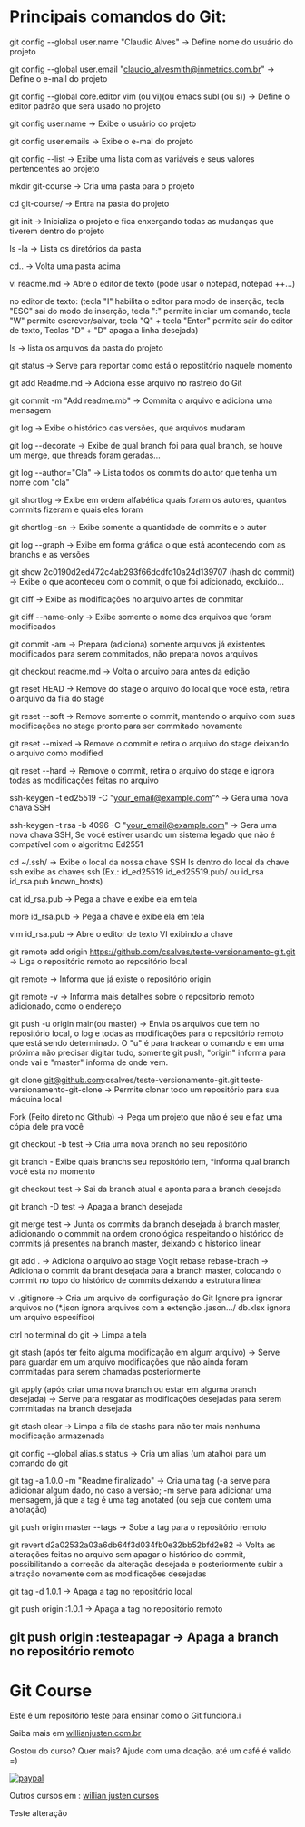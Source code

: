 # Principais comandos do Git:

git config --global user.name "Claudio Alves" -> Define nome do usuário do projeto

git config --global user.email "claudio_alvesmith@inmetrics.com.br" -> Define o e-mail do projeto

git config --global core.editor vim (ou vi)(ou emacs subl (ou s)) -> Define o editor padrão que será usado no projeto

git config user.name -> Exibe o usuário do projeto

git config user.emails -> Exibe o e-mal do projeto

git config --list -> Exibe uma lista com as variáveis e seus valores pertencentes ao projeto

mkdir git-course -> Cria uma pasta para o projeto

cd git-course/ -> Entra na pasta do projeto

git init -> Inicializa o projeto e fica enxergando todas as mudanças que tiverem dentro do projeto

ls -la -> Lista os diretórios da pasta

cd.. -> Volta uma pasta acima

vi readme.md -> Abre o editor de texto (pode usar o notepad, notepad ++...)

no editor de texto: (tecla "I" habilita o editor para modo de inserção, tecla "ESC" sai do modo de inserção,
tecla ":" permite iniciar um comando, tecla "W" permite escrever/salvar, tecla "Q" + tecla "Enter" permite sair do
editor de texto, Teclas "D" + "D" apaga a linha desejada)

ls -> lista os arquivos da pasta do projeto

git status -> Serve para reportar como está o repostitório naquele momento

git add Readme.md -> Adciona esse arquivo no rastreio do Git

git commit -m "Add readme.mb" -> Commita o arquivo e adiciona uma mensagem

git log -> Exibe o histórico das versões, que arquivos mudaram

git log --decorate -> Exibe de qual branch foi para qual branch, se houve um merge, que threads foram geradas...

git log --author="Cla" -> Lista todos os commits do autor que tenha um nome com "cla"

git shortlog -> Exibe em ordem alfabética quais foram os autores, quantos commits fizeram e quais eles foram

git shortlog -sn -> Exibe somente a quantidade de commits e o autor

git log --graph -> Exibe em forma gráfica o que está acontecendo com as branchs e as versões

git show 2c0190d2ed472c4ab293f66dcdfd10a24d139707 (hash do commit) -> Exibe o que aconteceu com o commit, o que
foi adicionado, excluido...

git diff -> Exibe as modificações no arquivo antes de commitar

git diff --name-only -> Exibe somente o nome dos arquivos que foram modificados

git commit -am -> Prepara (adiciona) somente arquivos já existentes modificados para serem commitados, não prepara novos arquivos

git checkout readme.md -> Volta o arquivo para antes da edição

git reset HEAD -> Remove do stage o arquivo do local que você está, retira o arquivo da fila do stage

git reset --soft -> Remove somente o commit, mantendo o arquivo com suas modificações no stage pronto para ser
commitado novamente

git reset --mixed -> Remove o commit e retira o arquivo do stage deixando o arquivo como modified

git reset --hard -> Remove o commit, retira o arquivo do stage e ignora todas as modificações feitas no arquivo

ssh-keygen -t ed25519 -C "your_email@example.com"^ -> Gera uma nova chava SSH

ssh-keygen -t rsa -b 4096 -C "your_email@example.com" -> Gera uma nova chava SSH, Se você estiver usando um
sistema legado que não é compatível com o algoritmo Ed2551

cd ~/.ssh/ -> Exibe o local da nossa chave SSH
ls dentro do local da chave ssh exibe as chaves ssh (Ex.: id_ed25519  id_ed25519.pub/ ou id_rsa  id_rsa.pub known_hosts)

cat id_rsa.pub -> Pega a chave e exibe ela em tela

more id_rsa.pub -> Pega a chave e exibe ela em tela

vim id_rsa.pub -> Abre o editor de texto VI exibindo a chave

git remote add origin https://github.com/csalves/teste-versionamento-git.git -> Liga o repositório remoto ao
repositório local

git remote -> Informa que já existe o repositório origin

git remote -v -> Informa mais detalhes sobre o repositorio remoto adicionado, como o endereço

git push -u origin main(ou master) -> Envia os arquivos que tem no repositório local, o log e todas as modificações para o
repositório remoto que está sendo determinado. O "u" é para trackear o comando e em uma próxima não precisar
digitar tudo, somente git push, "origin" informa para onde vai e "master" informa de onde vem.

git clone git@github.com:csalves/teste-versionamento-git.git teste-versionamento-git-clone -> Permite clonar todo um repositório para sua máquina local

Fork (Feito direto no Github) -> Pega um projeto que não é seu e faz uma cópia dele pra você

git checkout -b test -> Cria uma nova branch no seu repositório

git branch - Exibe quais branchs seu repositório tem, *informa qual branch você está no momento

git checkout test -> Sai da branch atual e aponta para a branch desejada

git branch -D test -> Apaga a branch desejada

git merge test -> Junta os commits da branch desejada à branch master, adicionando o commmit na ordem cronológica respeitando o histórico de commits já presentes
na branch master, deixando o histórico linear

git add . -> Adiciona o arquivo ao stage
Vogit rebase rebase-brach -> Adiciona o commit da brant desejada para a branch master, colocando o commit no topo do histórico de commits deixando a estrutura linear

vi .gitignore -> Cria um arquivo de configuração do Git Ignore pra ignorar arquivos no (*.json ignora arquivos com a extenção .jason.../ db.xlsx ignora um arquivo
específico)

ctrl no terminal do git -> Limpa a tela

git stash (após ter feito alguma modificação em algum arquivo) -> Serve para guardar em um arquivo modificações que não ainda foram commitadas para serem chamadas posteriormente

git apply (após criar uma nova branch ou estar em alguma branch desejada) -> Serve para resgatar as modificações desejadas para serem commitadas na branch desejada

git stash clear -> Limpa a fila de stashs para não ter mais nenhuma modificação armazenada

git config --global alias.s status -> Cria um alias (um atalho) para um comando do git

git tag -a 1.0.0 -m "Readme finalizado" -> Cria uma tag (-a serve para adicionar algum dado, no caso a versão; -m serve para adicionar uma mensagem, já que a tag é uma
tag anotated (ou seja que contem uma anotação)

git push origin master --tags -> Sobe a tag para o repositório remoto

git revert d2a02532a03a6db64f3d034fb0e32bb52bfd2e82 -> Volta as alterações feitas no arquivo sem apagar o histórico do commit, possibilitando a correção da alteração
desejada e posteriormente subir a altração novamente com as modificações desejadas

git tag -d 1.0.1 -> Apaga a tag no repositório local

git push origin :1.0.1 -> Apaga a tag no repositório remoto


git push origin :testeapagar -> Apaga a branch no repositório remoto
----------------------------------

# Git Course

Este é um repositório teste para ensinar como o Git funciona.i

Saiba mais em [willianjusten.com.br](http://willianjusten.com.br)

Gostou do curso? Quer mais? Ajude com uma doação, até um café é valido =)

[![paypal](https://paypalobjects.com/en_US/i/btn/btn_donateCC_LG.gif)](https://www.paypal.com/cgi-bin/webscr?cmd=_s-xclick&hosted_button_id=UTMFZUHX6EUGE)

Outros cursos em : [willian justen cursos](http://willianjusten.teachable.com)

Teste alteração

